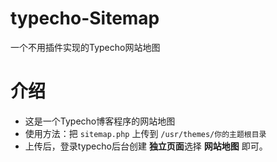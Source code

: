# typecho-Sitemap
一个不用插件实现的Typecho网站地图
# 介绍
 - 这是一个Typecho博客程序的网站地图
 - 使用方法：把 `sitemap.php` 上传到 `/usr/themes/你的主题根目录` 
 - 上传后，登录typecho后台创建 **独立页面**选择 **网站地图** 即可。
